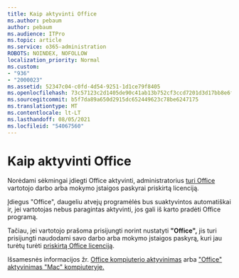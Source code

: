 ```yaml
---
title: Kaip aktyvinti Office
ms.author: pebaum
author: pebaum
ms.audience: ITPro
ms.topic: article
ms.service: o365-administration
ROBOTS: NOINDEX, NOFOLLOW
localization_priority: Normal
ms.custom:
- "936"
- "2000023"
ms.assetid: 52347c04-c0fd-4d54-9251-1d1ce79f8405
ms.openlocfilehash: 73c57123c2d1405de90c41ab13b752cf3ccd7201d3d17bb8e6f6ae25a2e0e7ad
ms.sourcegitcommit: b5f7da89a650d2915dc652449623c78be6247175
ms.translationtype: MT
ms.contentlocale: lt-LT
ms.lasthandoff: 08/05/2021
ms.locfileid: "54067560"
---
```

# <a name="how-to-activate-office"></a>Kaip aktyvinti Office

Norėdami sėkmingai įdiegti Office aktyvinti, administratorius [turi Office](https://docs.microsoft.com/microsoft-365/admin/add-users/add-users) vartotojo darbo arba mokymo įstaigos paskyrai priskirtą licenciją.
  
Įdiegus "Office", daugeliu atvejų programėlės bus suaktyvintos automatiškai ir, jei vartotojas nebus paragintas aktyvinti, jos gali iš karto pradėti Office programą.
  
Tačiau, jei vartotojo prašoma prisijungti norint nustatyti **"Office",** jis turi prisijungti naudodami savo darbo arba mokymo įstaigos paskyrą, kuri jau turėtų turėti [priskirtą Office licenciją](https://docs.microsoft.com/microsoft-365/admin/add-users/add-users).
  
Išsamesnės informacijos žr. [Office kompiuterio aktyvinimas](https://support.office.com/article/5bd38f38-db92-448b-a982-ad170b1e187e?wt.mc_id=Alchemy_ClientDIA) arba ["Office" aktyvinimas "Mac" kompiuteryje.](https://support.office.com/article/7f6646b1-bb14-422a-9ad4-a53410fcefb2?wt.mc_id=Alchemy_ClientDIA)
  